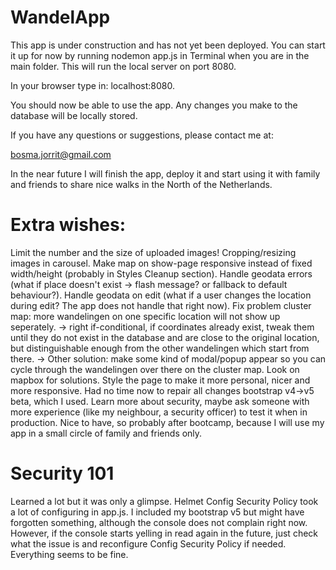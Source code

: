 # WandelApp
This app is under construction and has not yet been deployed.
You can start it up for now by running nodemon app.js in Terminal when you are in the main folder. This will run the local server on port 8080.

In your browser type in: localhost:8080.

You should now be able to use the app. Any changes you make to the database will be locally stored.

If you have any questions or suggestions, please contact me at: 

bosma.jorrit@gmail.com

In the near future I will finish the app, deploy it and start using it with family and friends to share nice walks in the North of the Netherlands.

# Extra wishes:
Limit the number and the size of uploaded images!
Cropping/resizing images in carousel.
Make map on show-page responsive instead of fixed width/height (probably in Styles Cleanup section).
Handle geodata errors (what if place doesn't exist -> flash message? or fallback to default behaviour?).
Handle geodata on edit (what if a user changes the location during edit? The app does not handle that right now).
Fix problem cluster map: more wandelingen on one specific location will not show up seperately. -> right if-conditional, if coordinates already exist, tweak them until they do not exist in the database and are close to the original location, but distinguishable enough from the other wandelingen which start from there. -> Other solution: make some kind of modal/popup appear so you can cycle through the wandelingen over there on the cluster map. Look on mapbox for solutions.
Style the page to make it more personal, nicer and more responsive. Had no time now to repair all changes bootstrap v4->v5 beta, which I used.
Learn more about security, maybe ask someone with more experience (like my neighbour, a security officer) to test it when in production. Nice to have, so probably after bootcamp, because I will use my app in a small circle of family and friends only.

# Security 101
Learned a lot but it was only a glimpse. 
Helmet Config Security Policy took a lot of configuring in app.js. I included my bootstrap v5 but might have forgotten something, although the console does not complain right now.
However, if the console starts yelling in read again in the future, just check what the issue is and reconfigure Config Security Policy if needed.
Everything seems to be fine.